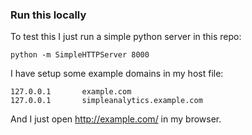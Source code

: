 ### Run this locally

To test this I just run a simple python server in this repo:

```
python -m SimpleHTTPServer 8000
```

I have setup some example domains in my host file:

```
127.0.0.1       example.com
127.0.0.1       simpleanalytics.example.com
```

And I just open http://example.com/ in my browser.
